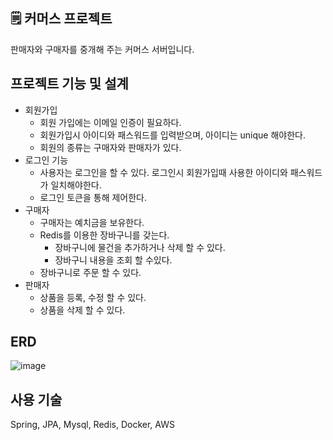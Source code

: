 ## 🗒 커머스 프로젝트

판매자와 구매자를 중개해 주는 커머스 서버입니다.



## 프로젝트 기능 및 설계

- 회원가입
    - 회원 가입에는 이메일 인증이 필요하다.
    - 회원가입시 아이디와 패스워드를 입력받으며, 아이디는 unique 해야한다.
    - 회원의 종류는 구매자와 판매자가 있다.
- 로그인 기능
    - 사용자는 로그인을 할 수 있다. 로그인시 회원가입때 사용한 아이디와 패스워드가 일치해야한다.
    - 로그인 토큰을 통해 제어한다.
- 구매자
    - 구매자는 예치금을 보유한다.
    - Redis를 이용한 장바구니를 갖는다.
        - 장바구니에 물건을 추가하거나 삭제 할 수 있다.
        - 장바구니 내용을 조회 할 수있다.
    - 장바구니로 주문 할 수 있다.
- 판매자
    - 상품을 등록, 수정 할 수 있다.
    - 상품을 삭제 할 수 있다.
 
  
## ERD 
![image](https://github.com/dev-Seonghwan/cms/assets/91909986/d28d6f45-8282-465c-89f7-62be62c004c2)

## 사용 기술

Spring, JPA, Mysql, Redis, Docker, AWS
